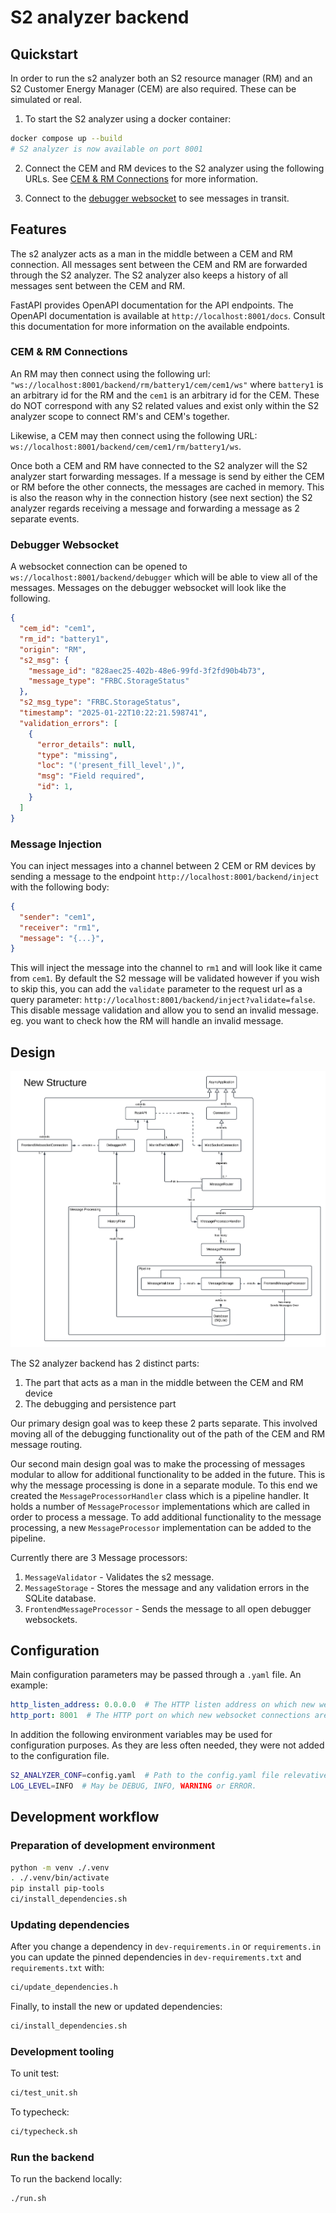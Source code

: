 # S2 analyzer backend


## Quickstart

In order to run the s2 analyzer both an S2 resource manager (RM) and an S2 Customer Energy Manager (CEM) are also
required. These can be simulated or real.

1. To start the S2 analyzer using a docker container:

```bash
docker compose up --build
# S2 analyzer is now available on port 8001
```

2. Connect the CEM and RM devices to the S2 analyzer using the following URLs. See [CEM & RM Connections](#cem--rm-connections) for more information.

3. Connect to the [debugger websocket](#debugger-websocket) to see messages in transit.

## Features

The s2 analyzer acts as a man in the middle between a CEM and RM connection. All messages sent between the CEM and RM are forwarded through the S2 analyzer. The S2 analyzer also keeps a history of all messages sent between the CEM and RM. 

FastAPI provides OpenAPI documentation for the API endpoints. The OpenAPI documentation is available at `http://localhost:8001/docs`. Consult this documentation for more information on the available endpoints.

### CEM & RM Connections

An RM may then connect using the following url: `"ws://localhost:8001/backend/rm/battery1/cem/cem1/ws"`
where `battery1` is an arbitrary id for the RM and the `cem1` is an arbitrary id for the CEM. These do NOT correspond
with any S2 related values and exist only within the S2 analyzer scope to connect RM's and CEM's together.

Likewise, a CEM may then connect using the following URL: `ws://localhost:8001/backend/cem/cem1/rm/battery1/ws`.

Once both a CEM and RM have connected to the S2 analyzer will the S2 analyzer start forwarding messages.
If a message is send by either the CEM or RM before the other connects, the messages are cached in memory.
This is also the reason why in the connection history (see next section) the S2 analyzer regards receiving a message
and forwarding a message as 2 separate events.

### Debugger Websocket

A websocket connection can be opened to `ws://localhost:8001/backend/debugger` which will be able to view all of the messages. Messages on the debugger websocket will look like the following.

```json
{
  "cem_id": "cem1",
  "rm_id": "battery1",
  "origin": "RM",
  "s2_msg": {
    "message_id": "828aec25-402b-48e6-99fd-3f2fd90b4b73",
    "message_type": "FRBC.StorageStatus"
  },
  "s2_msg_type": "FRBC.StorageStatus",
  "timestamp": "2025-01-22T10:22:21.598741",
  "validation_errors": [
    {
      "error_details": null,
      "type": "missing",
      "loc": "('present_fill_level',)",
      "msg": "Field required",
      "id": 1,
    }
  ]
}
```

### Message Injection

You can inject messages into a channel between 2 CEM or RM devices by sending a message to the endpoint `http://localhost:8001/backend/inject` with the following body:

```json
{
  "sender": "cem1",
  "receiver": "rm1",
  "message": "{...}",
}
```

This will inject the message into the channel to `rm1` and will look like it came from `cem1`. By default the S2 message will be validated however if you wish to skip this, you can add the `validate` parameter to the request url as a query parameter: `http://localhost:8001/backend/inject?validate=false`. This disable message validation and allow you to send an invalid message. eg. you want to check how the RM will handle an invalid message.

## Design

![Analyzer Structure](../diagrams/s2-project_new_structure.png)

The S2 analyzer backend has 2 distinct parts:
1. The part that acts as a man in the middle between the CEM and RM device
2. The debugging and persistence part

Our primary design goal was to keep these 2 parts separate. This involved moving all of the debugging functionality out of the path of the CEM and RM message routing. 

Our second main design goal was to make the processing of messages modular to allow for additional functionality to be added in the future. This is why the message processing is done in a separate module. To this end we created the `MessageProcessorHandler` class which is a pipeline handler. It holds a number of `MessageProcessor` implementations which are called in order to process a message. To add additional functionality to the message processing, a new `MessageProcessor` implementation can be added to the pipeline.

Currently there are 3 Message processors:
1. `MessageValidator` - Validates the s2 message.
2. `MessageStorage` - Stores the message and any validation errors in the SQLite database.
3. `FrontendMessageProcessor` - Sends the message to all open debugger websockets. 

## Configuration
Main configuration parameters may be passed through a `.yaml` file. An example:

```yaml
http_listen_address: 0.0.0.0  # The HTTP listen address on which new websocket connections are expected.
http_port: 8001  # The HTTP port on which new websocket connections are expected.
```

In addition the following environment variables may be used for configuration purposes. As they are less often
needed, they were not added to the configuration file.

```bash
S2_ANALYZER_CONF=config.yaml  # Path to the config.yaml file relevative to the current working directory.
LOG_LEVEL=INFO  # May be DEBUG, INFO, WARNING or ERROR.
```

## Development workflow
### Preparation of development environment
```bash
python -m venv ./.venv
. ./.venv/bin/activate
pip install pip-tools
ci/install_dependencies.sh
```

### Updating dependencies
After you change a dependency in `dev-requirements.in` or `requirements.in` you can update the pinned
dependencies in `dev-requirements.txt` and `requirements.txt` with:
```bash
ci/update_dependencies.h
```

Finally, to install the new or updated dependencies:
```bash
ci/install_dependencies.sh
```

### Development tooling
To unit test:
```bash
ci/test_unit.sh
```

To typecheck:
```bash
ci/typecheck.sh
```

### Run the backend
To run the backend locally:
```bash
./run.sh
```